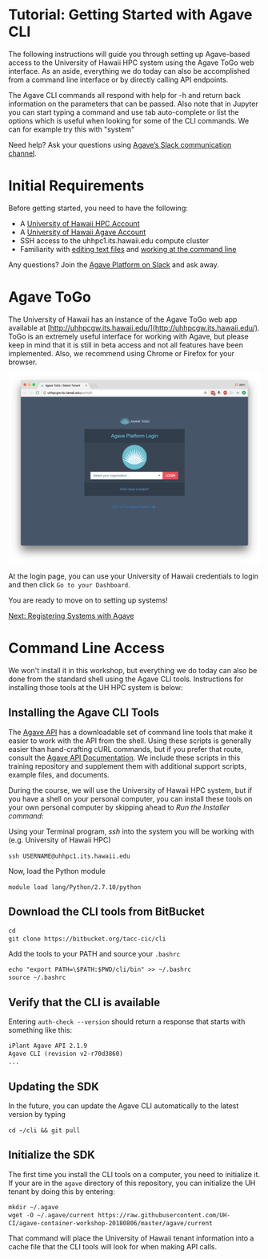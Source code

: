 Tutorial: Getting Started with Agave CLI
===============================================
The following instructions will guide you through setting up Agave-based access to the University of Hawaii HPC system using the Agave ToGo web interface.  As an aside, everything we do today can also be accomplished from a command line interface or by directly calling API endpoints.  

The Agave CLI commands all respond with help for -h and return back information on the parameters that can be passed.  Also note that in Jupyter you can start typing a command and use tab auto-complete or list the options which is useful when looking for some of the CLI commands.  We can for example try this with "system"

Need help?  Ask your questions using [Agave’s Slack communication channel](https://slackin.agaveapi.co).

Initial Requirements
===============================================

Before getting started, you need to have the following:
* A [University of Hawaii HPC Account](http://www.hawaii.edu/its/ci/hpc-account-request/)
* A [University of Hawaii Agave Account](https://uhhpctenant.its.hawaii.edu/store/site/pages/sign-up.jag?)
* SSH access to the uhhpc1.its.hawaii.edu compute cluster
* Familiarity with [editing text files](https://www.nano-editor.org/dist/v2.7/nano.html) and [working at the command line](http://www.gnu.org/software/bash/manual/bashref.html#Introduction)

Any questions?  Join the [Agave Platform on Slack](https://slackin.agaveapi.co) and ask away.

Agave ToGo
==========

The University of Hawaii has an instance of the Agave ToGo web app available at [http://uhhpcgw.its.hawaii.edu/](http://uhhpcgw.its.hawaii.edu/).  ToGo is an extremely useful interface for working with Agave, but please keep in mind that it is still in beta access and not all features have been implemented.  Also, we recommend using Chrome or Firefox for your browser.

![Agave ToGo Login](../img/agave-togo-login.png)

At the login page, you can use your University of Hawaii credentials to login and then click `Go to your Dashboard`.

You are ready to move on to setting up systems!

[Next: Registering Systems with Agave](systems.md)



Command Line Access
===================

We won't install it in this workshop, but everything we do today can also be done from the standard shell using the Agave CLI tools.  Instructions for installing those tools at the UH HPC system is below:

Installing the Agave CLI Tools
------------------------------

The [Agave API](https://agaveapi.co) has a downloadable set of command line tools that make it easier to work with the API from the shell. Using these scripts is generally easier than hand-crafting cURL commands, but if you prefer that route, consult the [Agave API Documentation](http://agaveapi.co/documentation/). We include these scripts in this training repository and supplement them with additional support scripts, example files, and documents.

During the course, we will use the University of Hawaii HPC system, but if you have a shell on your personal computer, you can install these tools on your own personal computer by skipping ahead to _Run the Installer command_:

Using your Terminal program, *ssh* into the system you will be working with (e.g. University of Hawaii HPC)

```ssh USERNAME@uhhpc1.its.hawaii.edu```

Now, load the Python module

```module load lang/Python/2.7.10/python```

Download the CLI tools from BitBucket
----------------------------------

```
cd
git clone https://bitbucket.org/tacc-cic/cli
```

Add the tools to your PATH and source your ```.bashrc```

```
echo "export PATH=\$PATH:$PWD/cli/bin" >> ~/.bashrc
source ~/.bashrc
```

Verify that the CLI is available
---------------------------------

Entering ```auth-check --version``` should return a response that starts with something like this:

```
iPlant Agave API 2.1.9
Agave CLI (revision v2-r70d3860)
...
```

Updating the SDK
----------------

In the future, you can update the Agave CLI automatically to the latest version by typing

```cd ~/cli && git pull```

Initialize the SDK
------------------

The first time you install the CLI tools on a computer, you need to initialize it.
If your are in the `agave` directory of this repository, you can initialize the
UH tenant by doing this by entering:

```
mkdir ~/.agave
wget -O ~/.agave/current https://raw.githubusercontent.com/UH-CI/agave-container-workshop-20180806/master/agave/current
```

That command will place the University of Hawaii tenant information into a cache
file that the CLI tools will look for when making API calls.
